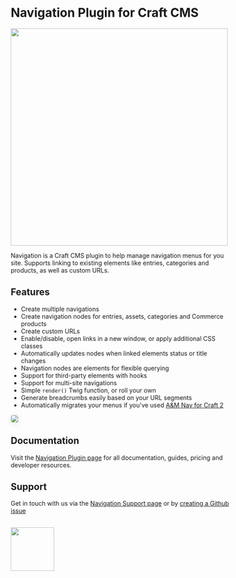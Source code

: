 # Navigation Plugin for Craft CMS

<img width="500" src="https://verbb.io/uploads/plugins/navigation/_800x455_crop_center-center_none/navigation-social-card.png">

Navigation is a Craft CMS plugin to help manage navigation menus for you site. Supports linking to existing elements like entries, categories and products, as well as custom URLs.

## Features

- Create multiple navigations
- Create navigation nodes for entries, assets, categories and Commerce products
- Create custom URLs
- Enable/disable, open links in a new window, or apply additional CSS classes
- Automatically updates nodes when linked elements status or title changes
- Navigation nodes are elements for flexible querying
- Support for third-party elements with hooks
- Support for multi-site navigations
- Simple `render()` Twig function, or roll your own
- Generate breadcrumbs easily based on your URL segments
- Automatically migrates your menus if you've used [A&M Nav for Craft 2](https://github.com/am-impact/amnav)

<img src="https://verbb.io/uploads/plugins/navigation/navigation-nodes.png" style="box-shadow: 0 4px 16px rgba(0,0,0,0.08); border-radius: 4px; border: 1px solid rgba(0,0,0,0.12);">

## Documentation

Visit the [Navigation Plugin page](https://verbb.io/craft-plugins/navigation) for all documentation, guides, pricing and developer resources.

## Support

Get in touch with us via the [Navigation Support page](https://verbb.io/craft-plugins/navigation/support) or by [creating a Github issue](/verbb/navigation/issues)

<h2></h2>

<a href="https://verbb.io" target="_blank">
  <img width="100" src="https://verbb.io/assets/img/verbb-pill.svg">
</a>
